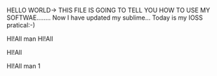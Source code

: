 HELLO WORLD-> THIS FILE IS GOING TO TELL YOU HOW TO USE MY SOFTWAE........
Now I have updated my sublime...
Today is my IOSS pratical:-)

HI!All man
HI!All

HI!All


HI!All man 1 
 

